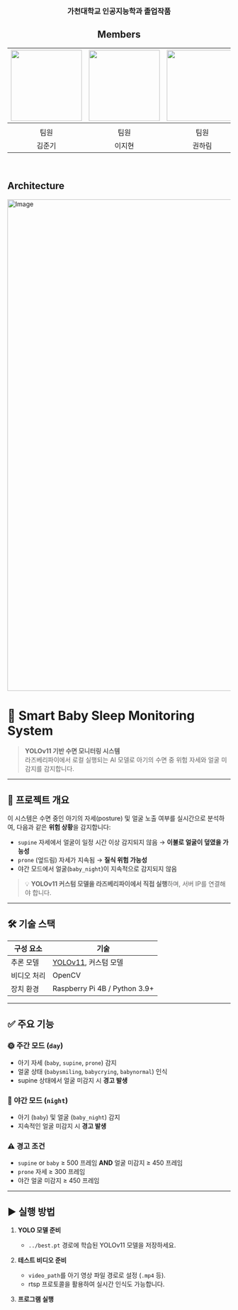 <div align=center>

### 가천대학교 인공지능학과 졸업작품

## Members
<img width="160px" src=""/> | <img width="160px" src=""/> | <img width="160px" src=""/> | <img width="160px" src=""/> | 
|:-----:|:-----:|:-----:|:-----:|
|[](https://github.com/)|[](https://github.com/)|[](https://github.com/KwonHalim)|[](https://github.com/)|
|팀원|팀원|팀원|팀원|
|김준기<br/>|이지현<br/>|권하림<br/>|나송주<br/>|

</div>
<br/>


## Architecture
<img width="1110" alt="Image" src="https://github.com/user-attachments/assets/60c16f0a-7cc7-49f7-b19e-17803fb8cd6c" />

# 👶 Smart Baby Sleep Monitoring System

> **YOLOv11 기반 수면 모니터링 시스템**  
> 라즈베리파이에서 로컬 실행되는 AI 모델로 아기의 수면 중 위험 자세와 얼굴 미감지를 감지합니다.

---

## 📌 프로젝트 개요

이 시스템은 수면 중인 아기의 자세(posture) 및 얼굴 노출 여부를 실시간으로 분석하여, 다음과 같은 **위험 상황**을 감지합니다:

- `supine` 자세에서 얼굴이 일정 시간 이상 감지되지 않음 → **이불로 얼굴이 덮였을 가능성**
- `prone` (엎드림) 자세가 지속됨 → **질식 위험 가능성**
- 야간 모드에서 얼굴(`baby_night`)이 지속적으로 감지되지 않음

> 💡 **YOLOv11 커스텀 모델을 라즈베리파이에서 직접 실행**하며, 서버 IP를 연결해야 합니다.

---

## 🛠 기술 스택

| 구성 요소       | 기술                                                            |
|----------------|---------------------------------------------------------------|
| 추론 모델       | [YOLOv11](https://github.com/ultralytics/ultralytics), 커스텀 모델 |
| 비디오 처리     | OpenCV                                                        |
| 장치 환경       | Raspberry Pi 4B / Python 3.9+                                 |

---

## ✅ 주요 기능

### 🌞 주간 모드 (`day`)
- 아기 자세 (`baby`, `supine`, `prone`) 감지
- 얼굴 상태 (`babysmiling`, `babycrying`, `babynormal`) 인식
- supine 상태에서 얼굴 미감지 시 **경고 발생**

### 🌙 야간 모드 (`night`)
- 아기 (`baby`) 및 얼굴 (`baby_night`) 감지
- 지속적인 얼굴 미감지 시 **경고 발생**

### ⚠️ 경고 조건
- `supine` or `baby` ≥ 500 프레임 **AND** 얼굴 미감지 ≥ 450 프레임
- `prone` 자세 ≥ 300 프레임
- 야간 얼굴 미감지 ≥ 450 프레임

---

## ▶️ 실행 방법

1. **YOLO 모델 준비**
   - `../best.pt` 경로에 학습된 YOLOv11 모델을 저장하세요.

2. **테스트 비디오 준비**
   - `video_path`를 아기 영상 파일 경로로 설정 (`.mp4` 등).
   - rtsp 프로토콜을 활용하여 실시간 인식도 가능합니다.

3. **프로그램 실행**
   


